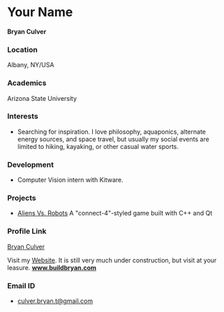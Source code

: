# Your Name

**Bryan Culver**

### Location

Albany, NY/USA

### Academics

Arizona State University

### Interests

- Searching for inspiration. I love philosophy, aquaponics, alternate energy sources, and space travel, but usually my social events are limited to hiking, kayaking, or other casual water sports. 

### Development

- Computer Vision intern with Kitware.

### Projects

- [Aliens Vs. Robots](https://github.com/Bryan-Culver/AliensVsRobots) A "connect-4"-styled game built with C++ and Qt

### Profile Link

[Bryan Culver](https://github.com/Bryan-Culver)

Visit my [Website](http://buildbryan.com). It is still very much under construction, but visit at your leasure. 
**www.buildbryan.com**

### Email ID

- culver.bryan.t@gmail.com